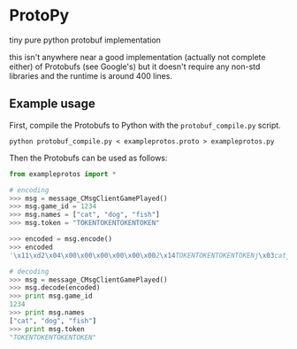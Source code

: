 # ProtoPy
tiny pure python protobuf implementation

this isn't anywhere near a good implementation (actually not complete either) of Protobufs (see Google's) but it doesn't require any non-std libraries and the runtime is around 400 lines.

## Example usage
First, compile the Protobufs to Python with the `protobuf_compile.py` script.
```
python protobuf_compile.py < exampleprotos.proto > exampleprotos.py
```
Then the Protobufs can be used as follows:
```python
from exampleprotos import *

# encoding
>>> msg = message_CMsgClientGamePlayed()
>>> msg.game_id = 1234
>>> msg.names = ["cat", "dog", "fish"]
>>> msg.token = "TOKENTOKENTOKENTOKEN"

>>> encoded = msg.encode()
>>> encoded
'\x11\xd2\x04\x00\x00\x00\x00\x00\x002\x14TOKENTOKENTOKENTOKENj\x03catj\x03dogj\x04fish'

# decoding
>>> msg = message_CMsgClientGamePlayed()
>>> msg.decode(encoded)
>>> print msg.game_id
1234
>>> print msg.names
["cat", "dog", "fish"]
>>> print msg.token
"TOKENTOKENTOKENTOKEN"
```

